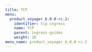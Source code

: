 ```yaml
---
title: TCP
menu:
  product_voyager_6.0.0-rc.2:
    identifier: tcp-ingress
    name: TCP
    parent: ingress-guides
    weight: 20
menu_name: product_voyager_6.0.0-rc.2
---
```


